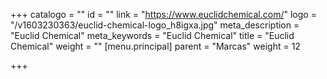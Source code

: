 +++
catalogo = ""
id = ""
link = "https://www.euclidchemical.com/"
logo = "/v1603230363/euclid-chemical-logo_h8igxa.jpg"
meta_description = "Euclid Chemical"
meta_keywords = "Euclid Chemical"
title = "Euclid Chemical"
weight = ""
[menu.principal]
parent = "Marcas"
weight = 12

+++
